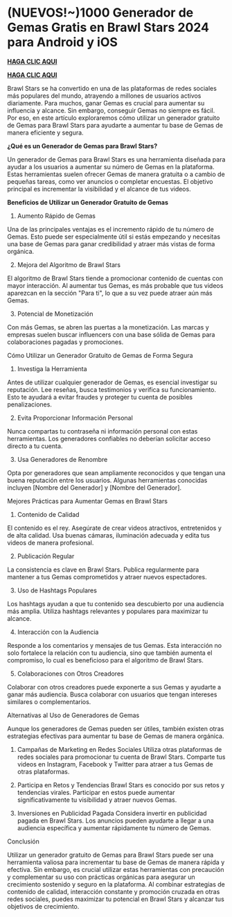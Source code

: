 # (NUEVOS!~)1000 Generador de Gemas Gratis en Brawl Stars 2024 para Android y iOS

**[HAGA CLIC AQUI](https://lookerstudio.google.com/s/uQlQ-ANlB9c)**

**[HAGA CLIC AQUI](https://lookerstudio.google.com/s/uQlQ-ANlB9c)**

Brawl Stars se ha convertido en una de las plataformas de redes sociales más populares del mundo, atrayendo a millones de usuarios activos diariamente. Para muchos, ganar Gemas es crucial para aumentar su influencia y alcance. Sin embargo, conseguir Gemas no siempre es fácil. Por eso, en este artículo exploraremos cómo utilizar un generador gratuito de Gemas para Brawl Stars para ayudarte a aumentar tu base de Gemas de manera eficiente y segura.

**¿Qué es un Generador de Gemas para Brawl Stars?**

Un generador de Gemas para Brawl Stars es una herramienta diseñada para ayudar a los usuarios a aumentar su número de Gemas en la plataforma. Estas herramientas suelen ofrecer Gemas de manera gratuita o a cambio de pequeñas tareas, como ver anuncios o completar encuestas. El objetivo principal es incrementar la visibilidad y el alcance de tus videos.

**Beneficios de Utilizar un Generador Gratuito de Gemas**

1. Aumento Rápido de Gemas

Una de las principales ventajas es el incremento rápido de tu número de Gemas. Esto puede ser especialmente útil si estás empezando y necesitas una base de Gemas para ganar credibilidad y atraer más vistas de forma orgánica.

2. Mejora del Algoritmo de Brawl Stars

El algoritmo de Brawl Stars tiende a promocionar contenido de cuentas con mayor interacción. Al aumentar tus Gemas, es más probable que tus videos aparezcan en la sección "Para ti", lo que a su vez puede atraer aún más Gemas.

3. Potencial de Monetización

Con más Gemas, se abren las puertas a la monetización. Las marcas y empresas suelen buscar influencers con una base sólida de Gemas para colaboraciones pagadas y promociones.

Cómo Utilizar un Generador Gratuito de Gemas de Forma Segura

1. Investiga la Herramienta

Antes de utilizar cualquier generador de Gemas, es esencial investigar su reputación. Lee reseñas, busca testimonios y verifica su funcionamiento. Esto te ayudará a evitar fraudes y proteger tu cuenta de posibles penalizaciones.

2. Evita Proporcionar Información Personal

Nunca compartas tu contraseña ni información personal con estas herramientas. Los generadores confiables no deberían solicitar acceso directo a tu cuenta.

3. Usa Generadores de Renombre

Opta por generadores que sean ampliamente reconocidos y que tengan una buena reputación entre los usuarios. Algunas herramientas conocidas incluyen [Nombre del Generador] y [Nombre del Generador].

Mejores Prácticas para Aumentar Gemas en Brawl Stars

1. Contenido de Calidad

El contenido es el rey. Asegúrate de crear videos atractivos, entretenidos y de alta calidad. Usa buenas cámaras, iluminación adecuada y edita tus videos de manera profesional.

2. Publicación Regular

La consistencia es clave en Brawl Stars. Publica regularmente para mantener a tus Gemas comprometidos y atraer nuevos espectadores.

3. Uso de Hashtags Populares

Los hashtags ayudan a que tu contenido sea descubierto por una audiencia más amplia. Utiliza hashtags relevantes y populares para maximizar tu alcance.

4. Interacción con la Audiencia

Responde a los comentarios y mensajes de tus Gemas. Esta interacción no solo fortalece la relación con tu audiencia, sino que también aumenta el compromiso, lo cual es beneficioso para el algoritmo de Brawl Stars.

5. Colaboraciones con Otros Creadores

Colaborar con otros creadores puede exponerte a sus Gemas y ayudarte a ganar más audiencia. Busca colaborar con usuarios que tengan intereses similares o complementarios.

Alternativas al Uso de Generadores de Gemas

Aunque los generadores de Gemas pueden ser útiles, también existen otras estrategias efectivas para aumentar tu base de Gemas de manera orgánica.

1. Campañas de Marketing en Redes Sociales
Utiliza otras plataformas de redes sociales para promocionar tu cuenta de Brawl Stars. Comparte tus videos en Instagram, Facebook y Twitter para atraer a tus Gemas de otras plataformas.

2. Participa en Retos y Tendencias
Brawl Stars es conocido por sus retos y tendencias virales. Participar en estos puede aumentar significativamente tu visibilidad y atraer nuevos Gemas.

3. Inversiones en Publicidad Pagada
Considera invertir en publicidad pagada en Brawl Stars. Los anuncios pueden ayudarte a llegar a una audiencia específica y aumentar rápidamente tu número de Gemas.

Conclusión

Utilizar un generador gratuito de Gemas para Brawl Stars puede ser una herramienta valiosa para incrementar tu base de Gemas de manera rápida y efectiva. Sin embargo,
es crucial utilizar estas herramientas con precaución y complementar su uso con prácticas orgánicas para asegurar un crecimiento sostenido y seguro en la plataforma. 
Al combinar estrategias de contenido de calidad, interacción constante y promoción cruzada en otras redes sociales, puedes maximizar tu potencial en Brawl Stars y alcanzar tus objetivos de crecimiento.